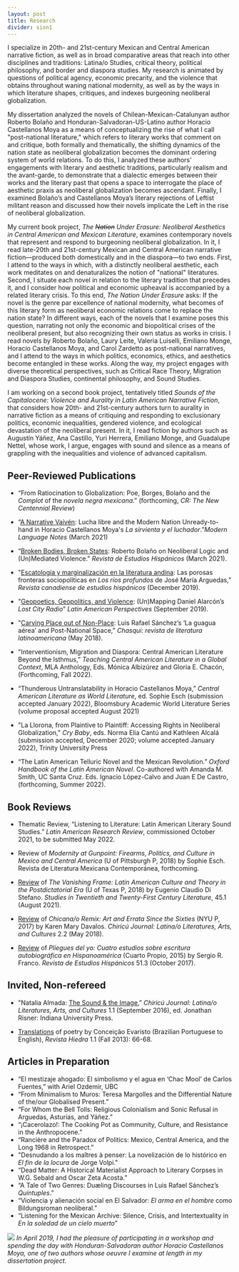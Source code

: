 ```yaml
---
layout: post
title: Research
divider: sion1
---
```


I specialize in 20th- and 21st-century Mexican and Central American narrative fiction, as well as in broad comparative areas that reach into other disciplines and traditions: Latina/o Studies, critical theory, political philosophy, and border and diaspora studies. My research is animated by questions of political agency, economic precarity, and the violence that obtains throughout waning national modernity, as well as by the ways in which literature shapes, critiques, and indexes burgeoning neoliberal globalization.

My dissertation analyzed the novels of Chilean-Mexican-Catalunyan author Roberto Bolaño and Honduran-Salvadoran-US-Latino author Horacio Castellanos Moya as a means of conceptualizing the rise of what I call "post-national literature," which refers to literary works that comment on and critique, both formally and thematically, the shifting dynamics of the nation state as neoliberal globalization becomes the dominant ordering system of world relations. To do this, I analyzed these authors' engagements with literary and aesthetic traditions, particularly realism and the avant-garde, to demonstrate that a dialectic emerges between their works and the literary past that opens a space to interrogate the place of aesthetic praxis as neoliberal globalization becomes ascendant. Finally, I examined Bolaño’s and Castellanos Moya’s literary rejections of Leftist militant reason and discussed how their novels implicate the Left in the rise of neoliberal globalization. 

My current book project, _The ~~Nation~~ Under Erasure: Neoliberal Aesthetics in Central American and Mexican Literature_, examines contemporary novels that represent and respond to burgeoning neoliberal globalization. In it, I read late-20th and 21st-century Mexican and Central American narrative fiction—produced both domestically and in the diaspora—to two ends. First, I attend to the ways in which, with a distinctly neoliberal aesthetic, each work meditates on and denaturalizes the notion of "national" literatures. Second, I situate each novel in relation to the literary tradition that precedes it, and I consider how political and economic upheaval is accompanied by a related literary crisis. To this end, _The Nation Under Erasure_ asks: If the novel is the genre par excellence of national modernity, what becomes of this literary form as neoliberal economic relations come to replace the nation state? In different ways, each of the novels that I examine poses this question, narrating not only the economic and biopolitical crises of the neoliberal present, but also recognizing their own status as works in crisis. I read novels by Roberto Bolaño, Laury Leite, Valeria Luiselli, Emiliano Monge, Horacio Castellanos Moya, and Carol Zardetto as post-national narratives, and I attend to the ways in which politics, economics, ethics, and aesthetics become entangled in these works. Along the way, my project engages with diverse theoretical perspectives, such as Critical Race Theory, Migration and Diaspora Studies, continental philosophy, and Sound Studies.

I am working on a second book project, tentatively titled _Sounds of the Capitalocene: Violence and Aurality in Latin American Narrative Fiction_, that considers how 20th- and 21st-century authors turn to aurality in narrative fiction as a means of critiquing and responding to exclusionary politics, economic inequalities, gendered violence, and ecological devastation of the neoliberal present. In it, I read fiction by authors such as Augustín Yáñez, Ana Castillo, Yuri Herrera, Emiliano Monge, and Guadalupe Nettel, whose work, I argue, engages with sound and silence as a means of grappling with the inequalities and violence of advanced capitalism.


## Peer-Reviewed Publications

* “From Ratiocination to Globalization: Poe, Borges, Bolaño and the _Complot_ of the _novela negra mexicana_.” (forthcoming, _CR: The New Centennial Review_)

* “[A Narrative Vaivén](https://muse.jhu.edu/article/795533): Lucha libre and the Modern Nation Unready-to-hand in Horacio Castellanos Moya's _La sirvienta y el luchador_.”_Modern Language Notes_ (March 2021)

* “[Broken Bodies, Broken States](https://muse.jhu.edu/article/791053): Roberto Bolaño on Neoliberal Logic and (Un)Mediated Violence." _Revista de Estudios Hispánicos_ (March 2021).

* "[Escatología y marginalización en la literatura andina](https://www.academia.edu/43119108/Escatolog%C3%ADa_y_marginalización_en_la_literatura_andina_las_porosas_fronteras_sociopol%C3%ADticas_en_Los_r%C3%ADos_profundos_de_José_Mar%C3%ADa_Arguedas): Las porosas fronteras sociopolíticas en _Los ríos profundos_ de José María Arguedas,” _Revista canadiense de estudios hispánicos_ (December 2019).

* "[Geopoetics, Geopolitics, and Violence](https://www.academia.edu/40263382/Geopoetics_Geopolitics_and_Violence_Un_Mapping_Daniel_Alarcóns_Lost_City_Radio): (Un)Mapping Daniel Alarcón’s _Lost City Radio_” _Latin American Perspectives_ (September 2019).

* "[Carving Place out of Non-Place](https://www.academia.edu/39790659/Carving_Place_out_of_Non-Place_Luis_Rafael_Sánchez_s_La_guagua_aérea_and_Postnational_Space): Luis Rafael Sánchez’s ‘La guagua aérea’ and Post-National Space,” _Chasqui: revista de literatura latinoamericana_ (May 2018).

* "Interventionism, Migration and Diaspora: Central American Literature Beyond the Isthmus,” _Teaching Central American Literature in a Global Context_, MLA Anthology, Eds. Mónica Albizúrez and Gloria E. Chacón, (Forthcoming, Fall 2022).

* “Thunderous Untranslatability in Horacio Castellanos Moya,” _Central American Literature as World Literature_, ed. Sophie Esch (submission accepted January 2022), Bloomsbury Academic World Literature Series (volume proposal accepted August 2021)

* "La Llorona, from Plaintive to Plaintiff: Accessing Rights in Neoliberal Globalization," _Cry Baby_, eds. Norma Elia Cantú and Kathleen Alcalá (submission accepted, December 2020; volume accepted January 2022), Trinity University Press

* “The Latin American Telluric Novel and the Mexican Revolution.” _Oxford Handbook of the Latin American Novel_. Co-authored with Amanda M. Smith, UC Santa Cruz. Eds. Ignacio López-Calvo and Juan E De Castro, (forthcoming, Summer 2022).



## Book Reviews
* Thematic Review, “Listening to Literature: Latin American Literary Sound Studies.” _Latin American Research Review_, commissioned October 2021, to be submitted May 2022.
* Review of _Modernity at Gunpoint: Firearms, Politics, and Culture in Mexico and Central America_ (U of Pittsburgh P, 2018) by Sophie Esch. Revista de Literatura Mexicana Contemporánea, forthcoming.

* [Review](https://newprairiepress.org/cgi/viewcontent.cgi?article=2201&context=sttcl) of _The Vanishing Frame: Latin American Culture and Theory in the Postdictatorial Era_ (U of Texas P, 2018) by Eugenio Claudio Di Stefano. _Studies in Twentieth and Twenty-First Century Literature_, 45.1 (August 2021).

* [Review](https://muse.jhu.edu/article/697754) of _Chicana/o Remix: Art and Errata Since the Sixties_ (NYU P, 2017) by Karen Mary Davalos. _Chiricú Journal: Latina/o Literatures, Arts, and Cultures_ 2.2 (May 2018).

* [Review](https://muse.jhu.edu/article/679167) of _Pliegues del yo: Cuatro estudios sobre escritura autobiográfica en Hispanoamérica_ (Cuarto Propio, 2015) by Sergio R. Franco. _Revista de Estudios Hispánicos_ 51.3 (October 2017).

## Invited, Non-refereed
* "Natalia Almada: [The Sound & the Image](https://muse.jhu.edu/article/633332),” _Chiricú Journal: Latina/o Literatures, Arts, and Cultures_ 1.1 (September 2016), ed. Jonathan Risner: Indiana University Press.

* [Translations](https://www.hiedramagazine.com/conceicao-evaristo) of poetry by Conceição Evaristo (Brazilian Portuguese to English), _Revista Hiedra_ 1.1 (Fall 2013): 66-68.

## Articles in Preparation
* “El mestizaje ahogado: El simbolismo y el agua en ‘Chac Mool’ de Carlos Fuentes,” with Ariel Ozdemir, UBC
* “From Minimalism to Muros: Teresa Margolles and the Differential Nature of the/our Globalised Present.”
* “For Whom the Bell Tolls: Religious Colonialism and Sonic Refusal in Arguedas, Asturias, and Yáñez.”
* “¡Cacerolazo!: The Cooking Pot as Community, Culture, and Resistance in the Anthropocene.”
* “Rancière and the Paradox of Politics: Mexico, Central America, and the Long 1968 in Retrospect.”
* "Desnudando a los maîtres à penser: La novelización de lo histórico en _El fin de la locura_ de Jorge Volpi."
* “Dead Matter: A Historical Materialist Approach to Literary Corpses in W.G. Sebald and Oscar Zeta Acosta.”
* “A Tale of Two Genres: Duæling Discourses in Luis Rafael Sánchez’s _Quíntuples_.”
* “Violencia y alienación social en El Salvador: _El arma en el hombre_ como Bildungsroman neoliberal.”
* “Listening for the Mexican Archive: Silence, Crisis, and Intertextuality in _En la soledad de un cielo muerto_”

![](assets/images/HCMApril2019.jpg)
_In April 2019, I had the pleasure of participating in a workshop and spending the day with Honduran-Salvadoran author Horacio Castellanos Moya, one of two authors whose oeuvre I examine at length in my dissertation project._
